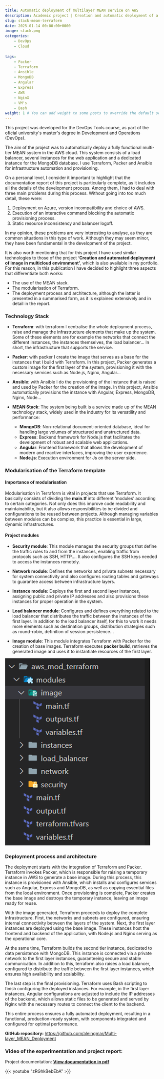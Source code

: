 ```yaml
---
title: Automatic deployment of multilayer MEAN service on AWS
description: Academic project | Creation and automatic deployment of a multi-tier MEAN system on AWS using Terraform, Packer and Ansible. Modular infrastructure with load balancer, multiple instances for the application and a MongoDB database.
slug: stack-mean-terraform
date: 2025-01-14 00:00:00+0000
image: stack.png
categories:
    - DevOps
    - Cloud

tags:
    - Packer
    - Terraform
    - Ansible
    - MongoDB
    - Angular
    - Express
    - AWS
    - NginX
    - VM's
    - Bash
weight: 1 # You can add weight to some posts to override the default sorting (date descending)
---
```



This project was developed for the DevOps Tools course, as part of the oficial university's master's degree in Development and Operations (DevOps).

The aim of the project was to automatically deploy a fully functional multi-tier MEAN system in the AWS cloud. This system consists of a load balancer, several instances for the web application and a dedicated instance for the MongoDB database. I use Terraform, Packer and Ansible for infrastructure automation and provisioning.

On a personal level, I consider it important to highlight that the documentation report of this project is particularly complete, as it includes all the details of the development process. Among them, I had to deal with three main problems during this process. Without going into too much detail, these were:

1. Deployment on Azure, version incompatibility and choice of AWS.
2. Execution of an interactive command blocking the automatic provisioning process.
3. Static resource inconsistency and balancer logoff.

In my opinion, these problems are very interesting to analyse, as they are common situations in this type of work. Although they may seem minor, they have been fundamental in the development of the project.

It is also worth mentioning that for this project I have used similar technologies to those of the project **‘Creation and automated deployment of image in multicloud environment’**, which is also available in my portfolio. For this reason, in this publication I have decided to highlight three aspects that differentiate both works:

- The use of the MEAN stack.
- The modularisation of Terraform.
- The deployment process and architecture, although the latter is presented in a summarised form, as it is explained extensively and in detail in the report.

### Technology Stack

- **Terraform**: with terraform I centralise the whole deployment process, raise and manage the infrastructure elements that make up the system. Some of these elements are for example the networks that connect the different instances, the instances themselves, the load balancer... In short, the infrastructure that supports the service.

- **Packer**: with packer I create the image that serves as a base for the instances that I build with Terraform. In this project, Packer generates a custom image for the first layer of the system, provisioning it with the necessary services such as Node.js, Nginx, Angular...

- **Ansible**: with Ansible I do the provisioning of the instance that is raised and used by Packer for the creation of the image. In this project, Ansible automatically provisions the instance with Angular, Express, MongoDB, Nginx, Node...

- **MEAN Stack**: The system being built is a service made up of the MEAN technology stack, widely used in the industry for its versatility and performance:
    - **MongoDB**: Non-relational document-oriented database, ideal for handling large volumes of structured and unstructured data.
    - **Express**: Backend framework for Node.js that facilitates the development of robust and scalable web applications.
    - **Angular**: Frontend framework that allows the development of modern and reactive interfaces, improving the user experience.
    - **Node.js**: Execution environment for Js on the server side.

### Modularisation of the Terraform template

#### Importance of modularisation

Modularisation in Terraform is vital in projects that use Terraform. It basically consists of dividing the **main.tf** into different ‘modules’ according to certain categories. Not only does this improve code readability and maintainability, but it also allows responsibilities to be divided and configurations to be reused between projects. Although managing variables between modules can be complex, this practice is essential in large, dynamic infrastructures.

#### Project modules

- **Security module**: This module manages the security groups that define the traffic rules to and from the instances, enabling traffic from protocols such as SSH, HTTP.... It also configures the SSH keys needed to access the instances remotely.

- **Network module**: Defines the networks and private subnets necessary for system connectivity and also configures routing tables and gateways to guarantee access between infrastructure layers.

- **Instance module**: Deploys the first and second layer instances, assigning public and private IP addresses and also provisions these instances for proper operation in the system.

- **Load balancer module**: Configures and defines everything related to the load balancer that distributes the traffic between the instances of the first layer. In addition to the load balancer itself, for this to work it needs more elements such as destination groups, distribution strategies such as round-robin, definition of session persistence...

- **Image module**: This module integrates Terraform with Packer for the creation of base images. Terraform executes **packer build**, retrieves the generated image and uses it to instantiate resources of the first layer.

![Directory structure](modulos.png)

### Deployment process and architecture

The deployment starts with the integration of Terraform and Packer. Terraform invokes Packer, which is responsible for raising a temporary instance in AWS to generate a base image. During this process, this instance is provisioned with Ansible, which installs and configures services such as Angular, Express and MongoDB, as well as copying essential files from the local environment. Once provisioning is complete, Packer creates the base image and destroys the temporary instance, leaving an image ready for reuse.

With the image generated, Terraform proceeds to deploy the complete infrastructure. First, the networks and subnets are configured, ensuring internal connectivity between the layers of the system. Next, the first layer instances are deployed using the base image. These instances host the frontend and backend of the application, with Node.js and Nginx serving as the operational core.

At the same time, Terraform builds the second tier instance, dedicated to data persistence with MongoDB. This instance is connected via a private network to the first layer instances, guaranteeing secure and stable communication. In addition to this, terraform also raises a load balancer, configured to distribute the traffic between the first layer instances, which ensures high availability and scalability.

The last step is the final provisioning. Terraform uses Bash scripting to finish configuring the deployed instances. For example, in the first layer instances, Angular configurations are adjusted to include the IP addresses of the backend, which allows static files to be generated and served by Nginx with the necessary routes to connect the client to the backend.

This entire process ensures a fully automated deployment, resulting in a functional, production-ready system, with components integrated and configured for optimal performance.


**GitHub repository:** 
https://github.com/aleingmar/Multi-layer_MEAN_Deployment


### Video of the experimentation and project report:
Project documentation: [**View documentation in pdf**](/post/stack-MEAN-Terraform/Act2_StackMEAN_Terraform_AlejandroIngles.pdf)

{{< youtube "zRGhkBebEbA" >}}